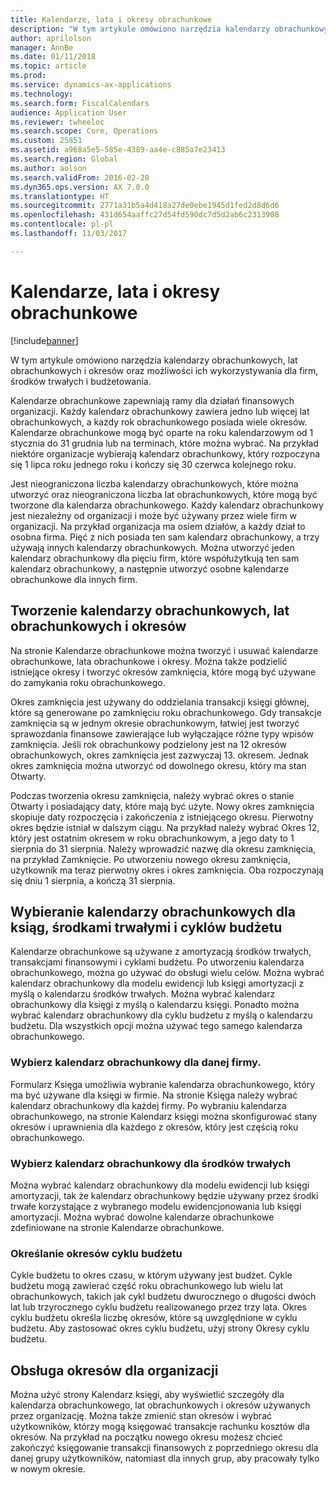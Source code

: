 ```yaml
---
title: Kalendarze, lata i okresy obrachunkowe
description: "W tym artykule omówiono narzędzia kalendarzy obrachunkowych, lat obrachunkowych i okresów oraz możliwości ich wykorzystywania dla firm, środków trwałych i budżetowania."
author: aprilolson
manager: AnnBe
ms.date: 01/11/2018
ms.topic: article
ms.prod: 
ms.service: dynamics-ax-applications
ms.technology: 
ms.search.form: FiscalCalendars
audience: Application User
ms.reviewer: twheeloc
ms.search.scope: Core, Operations
ms.custom: 25851
ms.assetid: a968a5e5-585e-4389-aa4e-c885a7e23413
ms.search.region: Global
ms.author: aolson
ms.search.validFrom: 2016-02-28
ms.dyn365.ops.version: AX 7.0.0
ms.translationtype: HT
ms.sourcegitcommit: 2771a31b5a4d418a27de0ebe1945d1fed2d8d6d6
ms.openlocfilehash: 431d654aaffc27d54fd590dc7d5d2ab6c2313908
ms.contentlocale: pl-pl
ms.lasthandoff: 11/03/2017

---
```


# <a name="fiscal-calendars-fiscal-years-and-periods"></a>Kalendarze, lata i okresy obrachunkowe

[!include[banner](../includes/banner.md)]


W tym artykule omówiono narzędzia kalendarzy obrachunkowych, lat obrachunkowych i okresów oraz możliwości ich wykorzystywania dla firm, środków trwałych i budżetowania.

Kalendarze obrachunkowe zapewniają ramy dla działań finansowych organizacji. Każdy kalendarz obrachunkowy zawiera jedno lub więcej lat obrachunkowych, a każdy rok obrachunkowego posiada wiele okresów. Kalendarze obrachunkowe mogą być oparte na roku kalendarzowym od 1 stycznia do 31 grudnia lub na terminach, które można wybrać. Na przykład niektóre organizacje wybierają kalendarz obrachunkowy, który rozpoczyna się 1 lipca roku jednego roku i kończy się 30 czerwca kolejnego roku. 

Jest nieograniczona liczba kalendarzy obrachunkowych, które można utworzyć oraz nieograniczona liczba lat obrachunkowych, które mogą być tworzone dla kalendarza obrachunkowego. Każdy kalendarz obrachunkowy jest niezależny od organizacji i może być używany przez wiele firm w organizacji. Na przykład organizacja ma osiem działów, a każdy dział to osobna firma. Pięć z nich posiada ten sam kalendarz obrachunkowy, a trzy używają innych kalendarzy obrachunkowych. Można utworzyć jeden kalendarz obrachunkowy dla pięciu firm, które współużytkują ten sam kalendarz obrachunkowy, a następnie utworzyć osobne kalendarze obrachunkowe dla innych firm.

## <a name="create-fiscal-calendars-fiscal-years-and-periods"></a>Tworzenie kalendarzy obrachunkowych, lat obrachunkowych i okresów
Na stronie Kalendarze obrachunkowe można tworzyć i usuwać kalendarze obrachunkowe, lata obrachunkowe i okresy. Można także podzielić istniejące okresy i tworzyć okresów zamknięcia, które mogą być używane do zamykania roku obrachunkowego. 

Okres zamknięcia jest używany do oddzielania transakcji księgi głównej, które są generowane po zamknięciu roku obrachunkowego. Gdy transakcje zamknięcia są w jednym okresie obrachunkowym, łatwiej jest tworzyć sprawozdania finansowe zawierające lub wyłączające różne typy wpisów zamknięcia. Jeśli rok obrachunkowy podzielony jest na 12 okresów obrachunkowych, okres zamknięcia jest zazwyczaj 13. okresem. Jednak okres zamknięcia można utworzyć od dowolnego okresu, który ma stan Otwarty. 

Podczas tworzenia okresu zamknięcia, należy wybrać okres o stanie Otwarty i posiadający daty, które mają być użyte. Nowy okres zamknięcia skopiuje daty rozpoczęcia i zakończenia z istniejącego okresu. Pierwotny okres będzie istniał w dalszym ciągu. Na przykład należy wybrać Okres 12, który jest ostatnim okresem w roku obrachunkowym, a jego daty to 1 sierpnia do 31 sierpnia. Należy wprowadzić nazwę dla okresu zamknięcia, na przykład Zamknięcie. Po utworzeniu nowego okresu zamknięcia, użytkownik ma teraz pierwotny okres i okres zamknięcia. Oba rozpoczynają się dniu 1 sierpnia, a kończą 31 sierpnia.

## <a name="select-fiscal-calendars-for-ledgers-fixed-assets-and-budget-cycles"></a>Wybieranie kalendarzy obrachunkowych dla ksiąg, środkami trwałymi i cyklów budżetu
Kalendarze obrachunkowe są używane z amortyzacją środków trwałych, transakcjami finansowymi i cyklami budżetu. Po utworzeniu kalendarza obrachunkowego, można go używać do obsługi wielu celów. Można wybrać kalendarz obrachunkowy dla modelu ewidencji lub księgi amortyzacji z myślą o kalendarzu środków trwałych. Można wybrać kalendarz obrachunkowy dla księgi z myślą o kalendarzu księgi. Ponadto można wybrać kalendarz obrachunkowy dla cyklu budżetu z myślą o kalendarzu budżetu. Dla wszystkich opcji można używać tego samego kalendarza obrachunkowego.

### <a name="select-a-fiscal-calendar-for-your-legal-entity"></a>Wybierz kalendarz obrachunkowy dla danej firmy.

Formularz Księga umożliwia wybranie kalendarza obrachunkowego, który ma być używane dla księgi w firmie. Na stronie Księga należy wybrać kalendarz obrachunkowy dla każdej firmy. Po wybraniu kalendarza obrachunkowego, na stronie Kalendarz księgi można skonfigurować stany okresów i uprawnienia dla każdego z okresów, który jest częścią roku obrachunkowego.

### <a name="select-a-fiscal-calendar-for-fixed-assets"></a>Wybierz kalendarz obrachunkowy dla środków trwałych

Można wybrać kalendarz obrachunkowy dla modelu ewidencji lub księgi amortyzacji, tak że kalendarz obrachunkowy będzie używany przez środki trwałe korzystające z wybranego modelu ewidencjonowania lub księgi amortyzacji. Można wybrać dowolne kalendarze obrachunkowe zdefiniowane na stronie Kalendarze obrachunkowe.

### <a name="define-budget-cycle-time-spans"></a>Określanie okresów cyklu budżetu

Cykle budżetu to okres czasu, w którym używany jest budżet. Cykle budżetu mogą zawierać część roku obrachunkowego lub wielu lat obrachunkowych, takich jak cykl budżetu dwurocznego o długości dwóch lat lub trzyrocznego cyklu budżetu realizowanego przez trzy lata. Okres cyklu budżetu określa liczbę okresów, które są uwzględnione w cyklu budżetu. Aby zastosować okres cyklu budżetu, użyj strony Okresy cyklu budżetu.

## <a name="maintain-periods-for-your-organization"></a>Obsługa okresów dla organizacji
Można użyć strony Kalendarz księgi, aby wyświetlić szczegóły dla kalendarza obrachunkowego, lat obrachunkowych i okresów używanych przez organizację. Można także zmienić stan okresów i wybrać użytkowników, którzy mogą księgować transakcje rachunku kosztów dla okresów. Na przykład na początku nowego okresu możesz chcieć zakończyć księgowanie transakcji finansowych z poprzedniego okresu dla danej grupy użytkowników, natomiast dla innych grup, aby pracowały tylko w nowym okresie.






